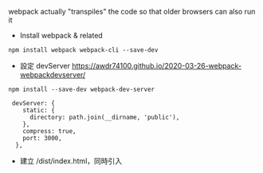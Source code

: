 webpack actually "transpiles" the code so that older browsers can also run it

- Install webpack & related

```
npm install webpack webpack-cli --save-dev
```

- 設定 devServer
  https://awdr74100.github.io/2020-03-26-webpack-webpackdevserver/

```
npm install --save-dev webpack-dev-server

```

```
 devServer: {
    static: {
      directory: path.join(__dirname, 'public'),
    },
    compress: true,
    port: 3000,
  },

```

- 建立 /dist/index.html，同時引入 <script src="main.js">

- 執行 build
  實際上執行 npx webpack 就是使用 `./node_modules/.bin/webpack`，其實是一樣的，預設不用有 webpack.config.js 就會有一些基本的處理，想是 entry 他預設會找 src/ ， output 預設叫做 dist/

```
npx webpack
```

- 新增 webpack.config.js 客製化，同時要指定 config

```
npx webpack --config webpack.config.js
```

- 使用 loaders，因為 webpack 預設只知道 js , json，所以 css , scss, gif , svg 等等他都看不懂，這時就要使用 loader

```
npm install --save-dev style-loader css-loader
```

- 優化效能， minimize for production

https://webpack.js.org/plugins/mini-css-extract-plugin/#minimizing-for-production

```
const MiniCssExtractPlugin = require("mini-css-extract-plugin");
const CssMinimizerPlugin = require("css-minimizer-webpack-plugin");

```

- Install React & React-DOM

```
npm i react react-dom
```

- Install Babel
  https://babeljs.io/docs/babel-preset-react
  https://babeljs.io/setup#installation

```
npm install --save-dev @babel/preset-react
npm install --save-dev babel-loader @babel/core

```

這時候就可以發現 react 有被 mount 在 index.html 上了! 成功，接著要加上 HMR

- Install React-router-dom

```
npm i react-router-dom
```
